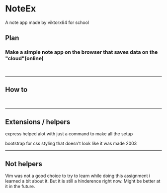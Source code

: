 <h1> NoteEx </h1>
<p> A note app made by viktorx64 for school</p>

<h2> Plan </h2>

<h3> Make a simple note app on the browser that saves data on the "cloud"(online) </h3>
<br>
<hr>
<h2> How to </h2>
<!-- 
    todo fill in --> 
<br>
<hr>
<h2> Extensions / helpers </h2>
<p> express helped alot with just a command to make all the setup
<p> bootstrap for css styling that doesn't look like it was made 2003
<br>
<hr>
<h2> Not helpers </h2>
<p> Vim was not a good choice to try to learn while doing this assignment i learned a bit about it. But it is still a hinderence right now. Might be better at it in the future.